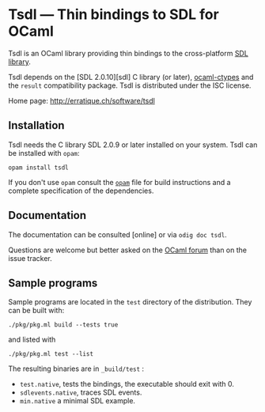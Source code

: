 Tsdl — Thin bindings to SDL for OCaml
=====================================

Tsdl is an OCaml library providing thin bindings to the cross-platform
[SDL library].

Tsdl depends on the [SDL 2.0.10][sdl] C library (or later),
[ocaml-ctypes][ctypes] and the `result` compatibility package.
Tsdl is distributed under the ISC license.

[SDL library]: https://www.libsdl.org/
[ctypes]: https://github.com/ocamllabs/ocaml-ctypes

Home page: <http://erratique.ch/software/tsdl>  


## Installation

Tsdl needs the C library SDL 2.0.9 or later installed on your
system. Tsdl can be installed with `opam`:

    opam install tsdl

If you don't use `opam` consult the [`opam`](opam) file for
build instructions and a complete specification of the dependencies.


## Documentation

The documentation can be consulted [online] or via `odig doc tsdl`.

Questions are welcome but better asked on the [OCaml forum][ocaml-forum] 
than on the issue tracker.

[ocaml-forum]: https://discuss.ocaml.org/

## Sample programs

Sample programs are located in the `test` directory of the
distribution. They can be built with:

    ./pkg/pkg.ml build --tests true

and listed with

    ./pkg/pkg.ml test --list

The resulting binaries are in `_build/test` :

- `test.native`, tests the bindings, the executable should exit with 0.
- `sdlevents.native`, traces SDL events.
- `min.native` a minimal SDL example.
